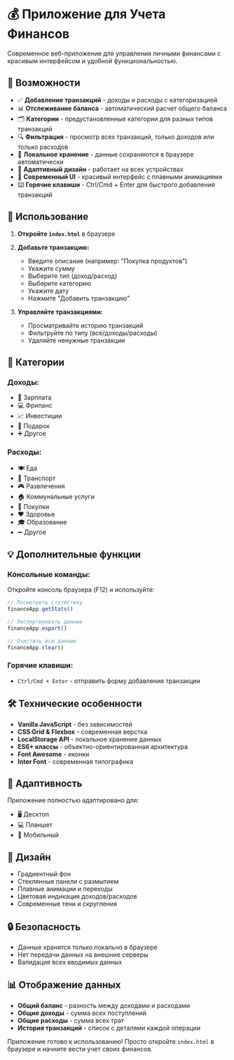# 💰 Приложение для Учета Финансов

Современное веб-приложение для управления личными финансами с красивым интерфейсом и удобной функциональностью.

## 🌟 Возможности

- ✅ **Добавление транзакций** - доходы и расходы с категоризацией
- 📊 **Отслеживание баланса** - автоматический расчет общего баланса
- 🗂️ **Категории** - предустановленные категории для разных типов транзакций
- 🔍 **Фильтрация** - просмотр всех транзакций, только доходов или только расходов
- 💾 **Локальное хранение** - данные сохраняются в браузере автоматически
- 📱 **Адаптивный дизайн** - работает на всех устройствах
- 🎨 **Современный UI** - красивый интерфейс с плавными анимациями
- ⌨️ **Горячие клавиши** - Ctrl/Cmd + Enter для быстрого добавления транзакций

## 🚀 Использование

1. **Откройте `index.html`** в браузере
2. **Добавьте транзакцию:**
   - Введите описание (например: "Покупка продуктов")
   - Укажите сумму
   - Выберите тип (доход/расход)
   - Выберите категорию
   - Укажите дату
   - Нажмите "Добавить транзакцию"

3. **Управляйте транзакциями:**
   - Просматривайте историю транзакций
   - Фильтруйте по типу (все/доходы/расходы)
   - Удаляйте ненужные транзакции

## 📂 Категории

### Доходы:
- 💼 Зарплата
- 💻 Фриланс
- 📈 Инвестиции
- 🎁 Подарок
- ➕ Другое

### Расходы:
- 🍽️ Еда
- 🚗 Транспорт
- 🎮 Развлечения
- 🏠 Коммунальные услуги
- 🛒 Покупки
- ❤️ Здоровье
- 🎓 Образование
- ➖ Другое

## 💡 Дополнительные функции

### Консольные команды:
Откройте консоль браузера (F12) и используйте:

```javascript
// Посмотреть статистику
financeApp.getStats()

// Экспортировать данные
financeApp.export()

// Очистить все данные
financeApp.clear()
```

### Горячие клавиши:
- `Ctrl/Cmd + Enter` - отправить форму добавления транзакции

## 🛠️ Технические особенности

- **Vanilla JavaScript** - без зависимостей
- **CSS Grid & Flexbox** - современная верстка
- **LocalStorage API** - локальное хранение данных
- **ES6+ классы** - объектно-ориентированная архитектура
- **Font Awesome** - иконки
- **Inter Font** - современная типографика

## 📱 Адаптивность

Приложение полностью адаптировано для:
- 🖥️ Десктоп
- 💻 Планшет
- 📱 Мобильный

## 🎨 Дизайн

- Градиентный фон
- Стеклянные панели с размытием
- Плавные анимации и переходы
- Цветовая индикация доходов/расходов
- Современные тени и скругления

## 🔒 Безопасность

- Данные хранятся только локально в браузере
- Нет передачи данных на внешние серверы
- Валидация всех вводимых данных

## 📊 Отображение данных

- **Общий баланс** - разность между доходами и расходами
- **Общие доходы** - сумма всех поступлений
- **Общие расходы** - сумма всех трат
- **История транзакций** - список с деталями каждой операции

Приложение готово к использованию! Просто откройте `index.html` в браузере и начните вести учет своих финансов.